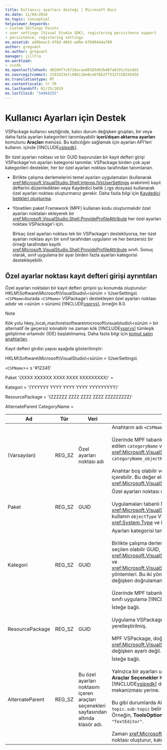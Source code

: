 ```yaml
---
title: Kullanıcı ayarları desteği | Microsoft Docs
ms.date: 11/04/2016
ms.topic: conceptual
helpviewer_keywords:
- Custom Settings Points
- user settings [Visual Studio SDK], registering persistence support
- persistence, registering settings
ms.assetid: ad9beac3-4f8d-4093-ad0e-6fb00444a709
author: gregvanl
ms.author: gregvanl
manager: jillfra
ms.workload:
- vssdk
ms.openlocfilehash: d8204f7c6716acaad0183d63b487a8191c5a1dd1
ms.sourcegitcommit: 2193323efc608118e0ce6f6b2ff532f158245d56
ms.translationtype: MT
ms.contentlocale: tr-TR
ms.lasthandoff: 01/25/2019
ms.locfileid: "54964255"
---
```

# <a name="support-for-user-settings"></a>Kullanıcı Ayarları için Destek
VSPackage kullanıcı seçtiğinde, kalıcı durum değişken grupları, bir veya daha fazla ayarları kategorileri tanımlayabilir **içeri/dışarı aktarma ayarları** komutunu **Araçları** menüsü. Bu kalıcılığını sağlamak için ayarları API'leri kullanın. içinde [!INCLUDE[vsipsdk](../../extensibility/includes/vsipsdk_md.md)].  

 Bir özel ayarları noktası ve bir GUID başvurulan bir kayıt defteri girişi VSPackage'nın ayarları kategorisi tanımlar. VSPackage birden çok ayar kategorileri destekler, her bir özel ayarları noktası tarafından tanımlanan.  

-   Birlikte çalışma derlemelerini temel ayarları uygulamaları (kullanarak <xref:Microsoft.VisualStudio.Shell.Interop.IVsUserSettings> arabirimi) kayıt defterini düzenledikten veya Kaydedici betik (.rgs dosyası) kullanarak özel ayarları noktası oluşturmanız gerekir. Daha fazla bilgi için [Kaydedici betikleri oluşturma](/cpp/atl/creating-registrar-scripts).  

-   Yönetilen paket Framework (MPF) kullanan kodu oluşturmalıdır özel ayarları noktaları ekleyerek bir <xref:Microsoft.VisualStudio.Shell.ProvideProfileAttribute> her özel ayarları noktası VSPackage'ı için.  

     Birkaç özel ayarları noktası tek bir VSPackage'ı destekliyorsa, her özel ayarları noktası ayrı bir sınıf tarafından uygulanır ve her benzersiz bir örneği tarafından kayıtlı <xref:Microsoft.VisualStudio.Shell.ProvideProfileAttribute> sınıfı. Sonuç olarak, sınıf uygulama bir ayar birden fazla ayarları kategorisi destekleyebilir.  

## <a name="custom-settings-point-registry-entry-details"></a>Özel ayarlar noktası kayıt defteri girişi ayrıntıları  
 Özel ayarları noktaları bir kayıt defteri girişini şu konumda oluşturulur: HKLM\Software\Microsoft\VisualStudio\\*\<sürüm >* \UserSettings\\`<CSPName>`burada `<CSPName>` VSPackage'ı destekleyen özel ayarları noktası adıdır ve  *\<sürüm >* sürümü [!INCLUDE[vsprvs](../../code-quality/includes/vsprvs_md.md)], örneğin 8.0.  

> [!NOTE]
>  Kök yolu hkey_local_machıne\software\microsoft\visualstudio\\*\<sürüm >* bir alternatif ile geçersiz kılınabilir ne zaman kök [!INCLUDE[vsprvs](../../code-quality/includes/vsprvs_md.md)] tümleşik geliştirme ortamıdır (IDE) başlatılmamış. Daha fazla bilgi için [komut satırı anahtarları](../../extensibility/command-line-switches-visual-studio-sdk.md).  

 Kayıt defteri girdisi yapısı aşağıda gösterilmiştir:  

 HKLM\Software\Microsoft\VisualStudio\\*\<sürüm >* \UserSettings\  

 `<CSPName`>= s '#12345'  

 Paket '{XXXX XXXXXX XXXX XXXX XXXXXXXXX}' =  

 Kategori = '{YYYYYY YYYY YYYY YYYY YYYYYYYYY}'  

 ResourcePackage = '{ZZZZZZ ZZZZ ZZZZ ZZZZ ZZZZZZZZZ}'  

 AlternateParent CategoryName =  


| Ad | Tür | Veri | Açıklama |
|-----------------|--------| - | - |
| (Varsayılan) | REG_SZ | Özel ayarları noktası adı | Anahtarın adı `<CSPName`>, özel ayarları noktası yerelleştirilmemiş adıdır.<br /><br /> Üzerinde MPF tabanlı uygulamalar için anahtarın adını birleştirerek elde edilen `categoryName` ve `objectName` bağımsız değişkenleri <xref:Microsoft.VisualStudio.Shell.ProvideProfileAttribute> oluşturucuya `categoryName_objectName`.<br /><br /> Anahtar boş olabilir veya bir uydu DLL yerelleştirilmiş dizeye başvuru kimliği içerebilir. Bu değer elde edilir `objectNameResourceID` bağımsız değişkeni <xref:Microsoft.VisualStudio.Shell.ProvideProfileAttribute> Oluşturucusu. |
| Paket | REG_SZ | GUID | Özel ayarları noktası uygulayan VSPackage GUİD'si.<br /><br /> Uygulamaları tabanlı MPF kullanarak <xref:Microsoft.VisualStudio.Shell.ProvideProfileAttribute> sınıfı, oluşturucunun kullanın `objectType` VSPackage'nın içeren bağımsız değişken <xref:System.Type> ve bu değeri elde etmek için yansıma. |
| Kategori | REG_SZ | GUID | Ayarları kategorisi tanımlayan GUID.<br /><br /> Birlikte çalışma derlemelerini tabanlı uygulamalar için bu değer bir rasgele seçilen olabilir GUID, hangi [!INCLUDE[vsprvs](../../code-quality/includes/vsprvs_md.md)] IDE geçtiği <xref:Microsoft.VisualStudio.Shell.Interop.IVsUserSettings.ExportSettings%2A> ve <xref:Microsoft.VisualStudio.Shell.Interop.IVsUserSettings.ImportSettings%2A> yöntemleri. Bu iki yöntemden birini tüm uygulamaları kendi bir GUID bağımsız değişken doğrulamanız gerekir.<br /><br /> Üzerinde MPF tabanlı uygulamalar için bu GUID ile alınan <xref:System.Type> sınıfı uygulama [!INCLUDE[vsprvs](../../code-quality/includes/vsprvs_md.md)] ayarları mekanizması. |
| ResourcePackage | REG_SZ | GUID | İsteğe bağlı.<br /><br /> Uygulama VSPackage bunları sağlamazsa, uydu DLL içeren yolu dizeleri yerelleştirilmiş.<br /><br /> MPF VSPackage, doğru kaynak almak için yansıtma kullanır böylece <xref:Microsoft.VisualStudio.Shell.ProvideProfileAttribute> sınıfı, bu bağımsız değişken ayarlı değil. |
| AlternateParent | REG_SZ | Bu özel ayarları noktasını içeren araçları seçenekleri sayfasından altında klasör adı. | İsteğe bağlı.<br /><br /> Yalnızca bir ayarları uygulaması destekliyorsa, bu değeri ayarlamanız gerekir **Araçlar Seçenekler** Kalıcılık mekanizması olarak kullanan sayfaları [!INCLUDE[vsipsdk](../../extensibility/includes/vsipsdk_md.md)] durumunu kaydetmek için Otomasyon modelindeki mekanizması yerine.<br /><br /> Bu gibi durumlarda AlternateParent anahtar değer `topic` bölümünü `topic.sub-topic` belirli tanımlamak için kullanılan dize **ToolsOptions** sayfası. Örneğin, **ToolsOptions** sayfa `"TextEditor.Basic"` AlternateParent değer `"TextEditor"`.<br /><br /> Zaman <xref:Microsoft.VisualStudio.Shell.ProvideProfileAttribute> özel ayarları noktası oluşturur, kategori adı ile aynıdır. |
